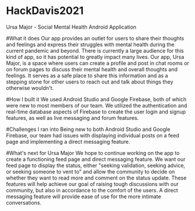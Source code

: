 # HackDavis2021
Ursa Major - Social Mental Health Android Application

#What it does
Our app provides an outlet for users to share their thoughts and feelings and express their struggles with mental health during the current pandemic and beyond. There is currently a large audience for this kind of app, so it has potential to greatly impact many lives. Our app, Ursa Major, is a space where users can create a profile and post in chat rooms or on forum pages to discuss their mental health and overall thoughts and feelings. It serves as a safe place to share this information and as a stepping stone for other users to reach out and talk about things they otherwise wouldn't.

#How I built it
We used Android Studio and Google Firebase, both of which were new to most members of our team. We utilized the authentication and real-time database aspects of Firebase to create the user login and signup features, as well as live messaging and forum features.

#Challenges I ran into
Being new to both Android Studio and Google Firebase, our team had issues with displaying individual posts on a feed page and implementing a direct messaging feature.

#What's next for Ursa Major
We hope to continue working on the app to create a functioning feed page and direct messaging feature. We want our feed page to display the status, either "seeking validation, seeking advice, or seeking someone to vent to" and allow the community to decide on whether they want to read more and comment on the status update. These features will help achieve our goal of raising tough discussions with our community, but also in accordance to the comfort of the users. A direct messaging feature will provide ease of use for the more intimate conversations.

